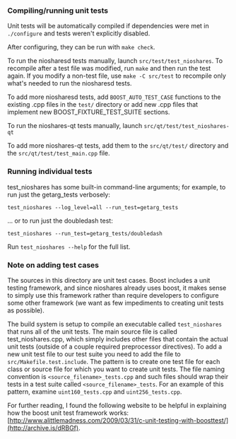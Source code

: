 ### Compiling/running unit tests

Unit tests will be automatically compiled if dependencies were met in `./configure`
and tests weren't explicitly disabled.

After configuring, they can be run with `make check`.

To run the niosharesd tests manually, launch `src/test/test_nioshares`. To recompile
after a test file was modified, run `make` and then run the test again. If you
modify a non-test file, use `make -C src/test` to recompile only what's needed
to run the niosharesd tests.

To add more niosharesd tests, add `BOOST_AUTO_TEST_CASE` functions to the existing
.cpp files in the `test/` directory or add new .cpp files that
implement new BOOST_FIXTURE_TEST_SUITE sections.

To run the nioshares-qt tests manually, launch `src/qt/test/test_nioshares-qt`

To add more nioshares-qt tests, add them to the `src/qt/test/` directory and
the `src/qt/test/test_main.cpp` file.

### Running individual tests

test_nioshares has some built-in command-line arguments; for
example, to run just the getarg_tests verbosely:

    test_nioshares --log_level=all --run_test=getarg_tests

... or to run just the doubledash test:

    test_nioshares --run_test=getarg_tests/doubledash

Run `test_nioshares --help` for the full list.

### Note on adding test cases

The sources in this directory are unit test cases.  Boost includes a
unit testing framework, and since nioshares already uses boost, it makes
sense to simply use this framework rather than require developers to
configure some other framework (we want as few impediments to creating
unit tests as possible).

The build system is setup to compile an executable called `test_nioshares`
that runs all of the unit tests.  The main source file is called
test_nioshares.cpp, which simply includes other files that contain the
actual unit tests (outside of a couple required preprocessor
directives). To add a new unit test file to our test suite you need
to add the file to `src/Makefile.test.include`. The pattern is to
create one test file for each class or source file for which you want
to create unit tests.  The file naming convention is
`<source_filename>_tests.cpp` and such files should wrap their tests
in a test suite called `<source_filename>_tests`.  For an example of
this pattern, examine `uint160_tests.cpp` and `uint256_tests.cpp`.

For further reading, I found the following website to be helpful in
explaining how the boost unit test framework works:
[http://www.alittlemadness.com/2009/03/31/c-unit-testing-with-boosttest/](http://archive.is/dRBGf).
